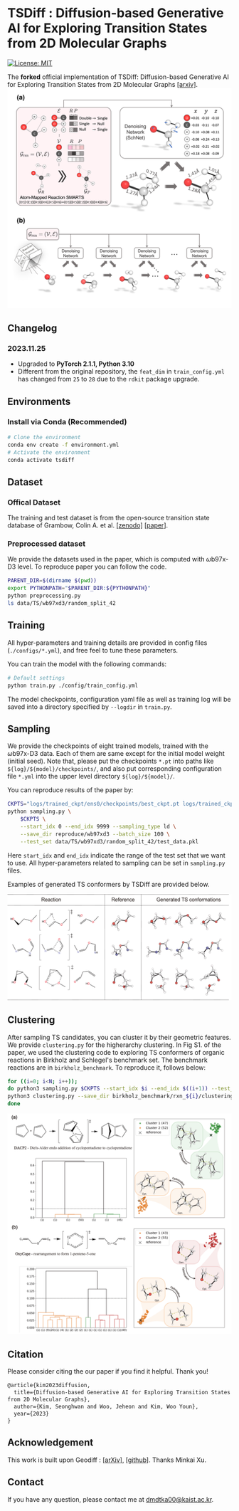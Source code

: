 # TSDiff : Diffusion-based Generative AI for Exploring Transition States from 2D Molecular Graphs

[![License: MIT](https://img.shields.io/badge/License-MIT-yellow.svg)](https://github.com/seonghann/tsdiff/tree/master/LICENSE)

The **forked** official implementation of TSDiff: Diffusion-based Generative AI for Exploring Transition States from 2D Molecular Graphs [[arxiv]](https://arxiv.org/abs/2304.12233).
![cover](assets/Figure1.png)

## Changelog

### 2023.11.25

- Upgraded to **PyTorch 2.1.1, Python 3.10**
- Different from the original repository, the `feat_dim` in `train_config.yml` has changed from `25` to `28` due to the `rdkit` package upgrade.

## Environments

### Install via Conda (Recommended)

```bash
# Clone the environment
conda env create -f environment.yml
# Activate the environment
conda activate tsdiff
```

## Dataset

### Offical Dataset
The training and test dataset is from the open-source transition state database of Grambow, Colin A. et al. [[zenodo]](https://zenodo.org/record/3715478) [[paper]](https://www.nature.com/articles/s41597-020-0460-4).

### Preprocessed dataset
We provide the datasets used in the paper, which is computed with $\omega\text{b97x-D3}$ level.
To reproduce paper you can follow the code.
```bash
PARENT_DIR=$(dirname $(pwd))
export PYTHONPATH="$PARENT_DIR:${PYTHONPATH}"
python preprocessing.py
ls data/TS/wb97xd3/random_split_42
```

## Training

All hyper-parameters and training details are provided in config files (`./configs/*.yml`), and free feel to tune these parameters.

You can train the model with the following commands:

```bash
# Default settings
python train.py ./config/train_config.yml
```

The model checkpoints, configuration yaml file as well as training log will be saved into a directory specified by `--logdir` in `train.py`.

## Sampling

We provide the checkpoints of eight trained models, trained with the $\omega\text{b97x-D3}$ data. Each of them are same except for the initial model weight (initial seed). Note that, please put the checkpoints `*.pt` into paths like `${log}/${model}/checkpoints/`, and also put corresponding configuration file `*.yml` into the upper level directory `${log}/${model}/`.

You can reproduce results of the paper by:

```bash
CKPTS="logs/trained_ckpt/ens0/checkpoints/best_ckpt.pt logs/trained_ckpt/ens1/checkpoints/best_ckpt.pt logs/trained_ckpt/ens2/checkpoints/best_ckpt.pt logs/trained_ckpt/ens3/checkpoints/best_ckpt.pt logs/trained_ckpt/ens4/checkpoints/best_ckpt.pt logs/trained_ckpt/ens5/checkpoints/best_ckpt.pt logs/trained_ckpt/ens6/checkpoints/best_ckpt.pt logs/trained_ckpt/ens7/checkpoints/best_ckpt.pt"
python sampling.py \
    $CKPTS \
    --start_idx 0 --end_idx 9999 --sampling_type ld \
    --save_dir reproduce/wb97xd3 --batch_size 100 \
    --test_set data/TS/wb97xd3/random_split_42/test_data.pkl
```
Here `start_idx` and `end_idx` indicate the range of the test set that we want to use. All hyper-parameters related to sampling can be set in `sampling.py` files. 

Examples of generated TS conformers by TSDiff are provided below.

<p align="center">
  <img src="assets/Figure3.png" /> 
</p>

## Clustering

After sampling TS candidates, you can cluster it by their geometric features. We provide `clustering.py` for the higherarchy clustering. In Fig S1. of the paper, we used the clustering code to exploring TS conformers of organic reactions in Birkholz and Schlegel's benchmark set. The benchmark reactions are in `birkholz_benchmark`.
To reproduce it, follows below:
```bash
for ((i=0; i<N; i++));
do python3 sampling.py $CKPTS --start_idx $i --end_idx $((i+1)) --test_set birkholz_benchmark/selected_rxns.txt --save_dir birkholz_benchmark/rxn_${i}
python3 clustering.py --save_dir birkholz_benchmark/rxn_${i}/clustering --sample_path birkholz_benchmark/rxn_${i}/samples_all.pkl
done
```
<p align="center">
  <img src="assets/FigureS1.png" /> 
</p>




## Citation
Please consider citing the our paper if you find it helpful. Thank you!
```
@article{kim2023diffusion,
  title={Diffusion-based Generative AI for Exploring Transition States from 2D Molecular Graphs},
  author={Kim, Seonghwan and Woo, Jeheon and Kim, Woo Youn},
  year={2023}
}
```

## Acknowledgement
This work is built upon Geodiff : [[arXiv](https://arxiv.org/abs/2203.02923)], [[github](https://github.com/MinkaiXu/GeoDiff)]. Thanks Minkai Xu.

## Contact
If you have any question, please contact me at dmdtka00@kaist.ac.kr.
